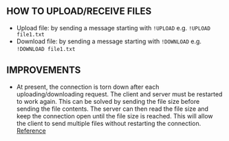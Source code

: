 ## HOW TO UPLOAD/RECEIVE FILES

- Upload file: by sending a message starting with `!UPLOAD` e.g. `!UPLOAD file1.txt`
- Download file: by sending a message starting with `!DOWNLOAD` e.g. `!DOWNLOAD file1.txt`

## IMPROVEMENTS

- At present, the connection is torn down after each uploading/downloading request. The client and server must be restarted to work again. This can be solved by sending the file size before sending the file contents. The server can then read the file size and keep the connection open until the file size is reached. This will allow the client to send multiple files without restarting the connection. [Reference](https://stackoverflow.com/questions/30128079/how-to-send-end-of-file-without-closing-tcp-socket)
